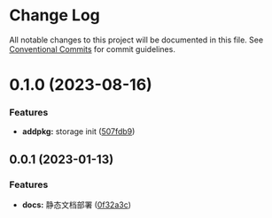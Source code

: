 # Change Log

All notable changes to this project will be documented in this file.
See [Conventional Commits](https://conventionalcommits.org) for commit guidelines.

# 0.1.0 (2023-08-16)

### Features

-   **addpkg:** storage init ([507fdb9](https://github.com/JuctTr/baseLibrary/commit/507fdb932c2a3a34b9f3d90d00362cec636f3728))

## 0.0.1 (2023-01-13)

### Features

-   **docs:** 静态文档部署 ([0f32a3c](https://github.com/JuctTr/baseLibrary/commit/0f32a3cdbdc7a3337eabdd4c6173668e9ca48a9d))
